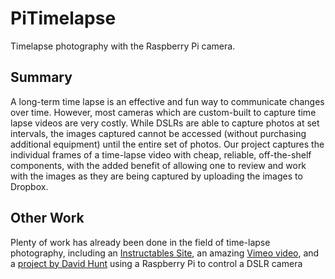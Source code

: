 # PiTimelapse
Timelapse photography with the Raspberry Pi camera.

## Summary
A long-term time lapse is an effective and fun way to communicate changes over time. However, most cameras which are custom-built to capture time lapse videos are very costly. While DSLRs are able to capture photos at set intervals, the images captured cannot be accessed (without purchasing additional equipment) until the entire set of photos. Our project captures the individual frames of a time-lapse video with cheap, reliable, off-the-shelf components, with the added benefit of allowing one to review and work with the images as they are being captured by uploading the images to Dropbox.

## Other Work
Plenty of work has already been done in the field of time-lapse photography, including an [Instructables Site](http://www.instructables.com/id/How-to-make-a-long-term-time-lapse/), an amazing [Vimeo video](http://www.photographyblogger.net/a-year-long-time-lapse-study-of-the-sky/), and a [project by David Hunt](http://www.davidhunt.ie/raspberry-pi-in-a-dslr-camera/) using a Raspberry Pi to control a DSLR camera
